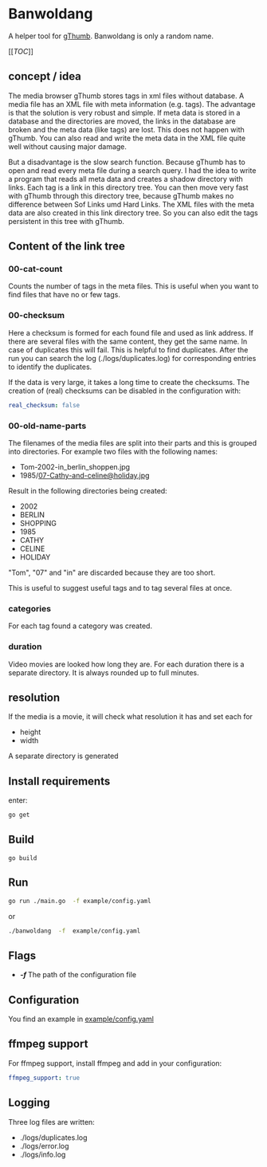 Banwoldang
==========

A helper tool for [gThumb](https://wiki.gnome.org/Apps/Gthumb). Banwoldang is
only a random name.

[[_TOC_]]

concept / idea
--------------

The media browser gThumb stores tags in xml files without database. A media
file has an XML file with meta information (e.g. tags). The advantage is that
the solution is very robust and simple. If meta data is stored in a database
and the directories are moved, the links in the database are broken and the
meta data (like tags) are lost. This does not happen with gThumb. You can
also read and write the meta data in the XML file quite well without causing
major damage.

But a disadvantage is the slow search function. Because gThumb has to open
and read every meta file during a search query. I had the idea to write a
program that reads all meta data and creates a shadow directory with links.
Each tag is a link in this directory tree. You can then move very fast with
gThumb through this directory tree, because gThumb makes no difference
between Sof Links umd Hard Links. The XML files with the meta data are also
created in this link directory tree. So you can also edit the tags persistent
in this tree with gThumb.

Content of the link tree
------------------------

### 00-cat-count

Counts the number of tags in the meta files. This is useful when you want to
find files that have no or few tags.

### 00-checksum

Here a checksum is formed for each found file and used as link address.
If there are several files with the same content, they get the same name.
In case of duplicates this will fail. This is helpful to find duplicates.
After the run you can search the log (./logs/duplicates.log) for
corresponding entries to identify the duplicates.

If the data is very large, it takes a long time to create the checksums.
The creation of (real) checksums can be disabled in the configuration with:

```yaml
real_checksum: false
```

### 00-old-name-parts

The filenames of the media files are split into their parts and this is
grouped into directories. For example two files with the following names:

- Tom-2002-in_berlin_shoppen.jpg
- 1985/07-Cathy-and-celine@holiday.jpg

Result in the following directories being created:

- 2002
- BERLIN
- SHOPPING
- 1985
- CATHY
- CELINE
- HOLIDAY

"Tom", "07" and "in" are discarded because they are too short.

This is useful to suggest useful tags and to tag several files at once.

### categories

For each tag found a category was created.


### duration

Video movies are looked how long they are. For each duration there is a
separate directory. It is always rounded up to full minutes.

## resolution

If the media is a movie, it will check what resolution it has and set each for

- height
- width

A separate directory is generated

Install requirements
--------------------

enter:

```bash
go get
```
Build
-----

```
go build
```

Run
---

```bash
go run ./main.go  -f example/config.yaml
```

or

```bash
./banwoldang  -f  example/config.yaml

```

Flags
-----

* ***-f <filename>*** The path of the configuration file


Configuration
-------------

You find an example in [example/config.yaml](example/config.yaml)

ffmpeg support
--------------

For ffmpeg support, install ffmpeg and add in your configuration:

```yaml
ffmpeg_support: true

```

Logging
-------

Three log files are written:

- ./logs/duplicates.log
- ./logs/error.log
- ./logs/info.log
